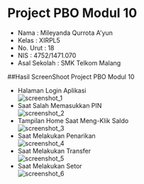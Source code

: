 # Project PBO Modul 10

- Nama              : Mileyanda Qurrota A'yun
- Kelas             : XIRPL5
- No. Urut          : 18
- NIS               : 4752/1471.070
- Asal Sekolah      : SMK Telkom Malang

##Hasil ScreenShoot Project PBO Modul 10
- Halaman Login Aplikasi<br>
![screenshot_1](https://cloud.githubusercontent.com/assets/22046175/23003663/e3ce1c1c-f424-11e6-9a02-e249eed169ea.png)<br>
- Saat Salah Memasukkan PIN<br>
![screenshot_2](https://cloud.githubusercontent.com/assets/22046175/23003664/e3cfea60-f424-11e6-9b64-cf4d738cde8b.png)<br>
- Tampilan Home Saat Meng-Klik Saldo<br>
![screenshot_3](https://cloud.githubusercontent.com/assets/22046175/22765711/69c708dc-eea4-11e6-8968-d8b8946f1096.png)<br>
- Saat Melakukan Penarikan<br>
![screenshot_4](https://cloud.githubusercontent.com/assets/22046175/22765715/69d1efc2-eea4-11e6-8611-e0d08cdac41e.png)<br>
- Saat Melakukan Transfer<br>
![screenshot_5](https://cloud.githubusercontent.com/assets/22046175/22765712/69cb5aea-eea4-11e6-8584-8f44fd6b57d6.png)<br>
- Saat Melakukan Setor<br>
![screenshot_6](https://cloud.githubusercontent.com/assets/22046175/22765713/69cf3b56-eea4-11e6-8dc6-386278429651.png)<br>
